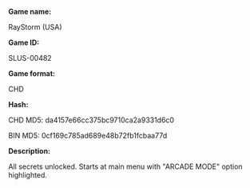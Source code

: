 **Game name:**

RayStorm (USA)

**Game ID:**

SLUS-00482

**Game format:**

CHD

**Hash:**

CHD MD5: da4157e66cc375bc9710ca2a9331d6c0

BIN MD5: 0cf169c785ad689e48b72fb1fcbaa77d

**Description:**

All secrets unlocked. Starts at main menu with "ARCADE MODE" option highlighted.